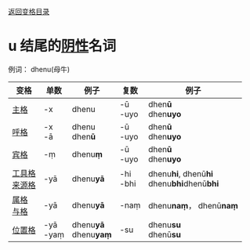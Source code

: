 [返回变格目录](summary.md)

# u 结尾的[阴性](feminine.md)名词

例词： dhenu(母牛)

| 变格 | 单数 | 例子 |复数 | 例子 |
| --- | ----- | ------ |---- | ---- |
| [主格](nom.md) |-x  |dhenu  |-ū<br>-uyo  |dhen**ū**<br>dhen**uyo**  |
| [呼格](voc.md) |-x<br>-ā  |dhenu<br>dhen**ū**  |-ū<br>-uyo  |dhen**ū**<br>dhen**uyo**  |
| [宾格](acc.md) |-ṃ  |dhenu**ṃ**  |-ū<br>-uyo  |dhen**ū**<br>dhen**uyo**  |
| [工具格](instr.md)<br>[来源格](abl.md)  |-yā  |dhenu**yā**  |-hi<br>-bhi  |dhenu**hi**, dhenū**hi**<br>dhenu**bhi**dhenū**bhi** | 
| [属格](gen.md)<br> [与格](dat.md)  |-yā  |dhenu**yā**  |-naṃ  |dhenu**naṃ**， dhenū**naṃ**|
| [位置格](loc.md) |-yā<br>-yaṃ  |dhenu**yā**<br>dhenu**yaṃ**  |-su  |dhenu**su**<br>dhenū**su**  |